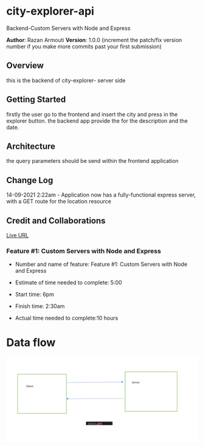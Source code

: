 # city-explorer-api
Backend-Custom Servers with Node and Express

**Author**: Razan Armouti
**Version**: 1.0.0 (increment the patch/fix version number if you make more commits past your first submission)

## Overview
<!-- Provide a high level overview of what this application is and why you are building it, beyond the fact that it's an assignment for this class. (i.e. What's your problem domain?) -->
this is the backend of city-explorer- server side 

## Getting Started
<!-- What are the steps that a user must take in order to build this app on their own machine and get it running? -->
firstly the user go to the frontend and insert the city and press in the explorer button.
the backend app provide the for the description and the date.

## Architecture
<!-- Provide a detailed description of the application design. What technologies (languages, libraries, etc) you're using, and any other relevant design information. -->
the query parameters should be send within the frontend application 

## Change Log
<!-- Use this area to document the iterative changes made to your application as each feature is successfully implemented. Use time stamps. Here's an example:

01-01-2001 4:59pm - Application now has a fully-functional express server, with a GET route for the location resource. -->
14-09-2021 2:22am - Application now has a fully-functional express server, with a GET route for the location resource

## Credit and Collaborations
<!-- Give credit (and a link) to other people or resources that helped you build this application. -->
[Live URL](https://city-explorer-api-lab.netlify.app/)


### Feature #1: Custom Servers with Node and Express
* Number and name of feature: Feature #1: Custom Servers with Node and Express
* Estimate of time needed to complete: 5:00

* Start time: 6pm

* Finish time: 2:30am

* Actual time needed to complete:10 hours

# Data flow
![dataflow](./dataflow.png)
